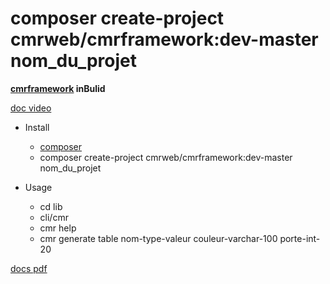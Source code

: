 # composer create-project cmrweb/cmrframework:dev-master nom_du_projet
**[cmrframework](http://cmrweb.fr) inBulid**
 
 

 [doc video](https://www.youtube.com/watch?v=kbLOpv2vWo4&t=563s)

 
  * Install
    -  [composer](https://getcomposer.org/download/)
    - composer create-project cmrweb/cmrframework:dev-master nom_du_projet 

  * Usage
    - cd lib
    - cli/cmr
    - cmr help
    - cmr generate table nom-type-valeur couleur-varchar-100 porte-int-20 
 

 [docs pdf](https://docs.google.com/presentation/d/1FP2pDqd5z5KtJ_tku4P9MljjPUj33xVLkF9VqpDlFII/edit?usp=sharing)

